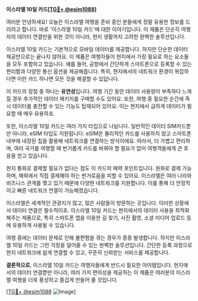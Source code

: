 **이스라엘 10일 카드[[TG💪+ @esim1088](https://t.me/s/esim1088)]**

여러분 안녕하세요! 오늘은 이스라엘 여행을 준비 중인 분들에게 정말 유용한 정보를 드리려고 합니다. 바로 '이스라엘 10일 카드'에 대한 이야기입니다. 이 제품은 단순히 여행자의 데이터 연결만을 위한 것이 아니라, 현지 생활까지 고려한 완벽한 솔루션입니다.

이스라엘 10일 카드는 기본적으로 모바일 데이터를 제공합니다. 하지만 단순한 데이터 제공만으로는 끝나지 않아요. 이 제품은 여행자들이 현지에서 가장 필요로 하는 요소들을 모두 포함하고 있습니다. 예를 들어, 공항에서 간단하게 스마트폰으로 등록할 수 있는 편리함과 다양한 통신 옵션을 제공해줍니다. 특히, 현지에서의 네트워크 환경이 복잡하다면 이런 카드 하나면 모든 것을 해결할 수 있답니다.

이 카드의 장점 중 하나는 **유연성**입니다. 여행 기간 동안 데이터 사용량이 부족하다 느껴질 경우 추가적인 데이터 패키지를 구매할 수도 있어요. 또한, 여행 중 필요한 순간에 즉시 데이터를 충전할 수 있는 기능도 탑재되어 있어요. 이는 현지에서 급하게 데이터가 필요할 때 매우 유용하죠.

또한, 이스라엘 10일 카드는 여러 가지 타입으로 나뉩니다. 일반적인 데이터 SIM카드뿐만 아니라, eSIM 타입도 지원됩니다. eSIM은 물리적인 카드를 사용하지 않고 스마트폰 내부에 내장된 칩을 활용해 네트워크를 연결하는 방식이에요. 따라서, 더 가볍고 편리하며, 여러 국가를 여행할 때 번거롭게 카드를 바꿔야 할 필요가 없어 여행객들에게 큰 호응을 얻고 있습니다.

현지 통화로 결제할 필요가 없다는 점도 이 카드의 매력 포인트입니다. 원화로 결제 가능하며, 해외에서 직접 결제해야 하는 번거로움을 피할 수 있어요. 이스라엘은 여러 나라와 비즈니스 관계를 맺고 있기 때문에 다양한 네트워크를 지원합니다. 이를 통해 더 안정적이고 빠른 네트워크 연결이 가능해졌습니다.

이스라엘은 세계적인 관광지가 많고, 많은 사람들이 방문하는 곳입니다. 이러한 상황에서 데이터 연결은 필수적이죠. 이스라엘 10일 카드는 현지에서의 데이터 사용을 최적화해주는 제품으로, 특히 스마트폰 앱을 이용한 길 찾기, 사진 촬영, 소셜 미디어 업로드 등에 유용하게 사용될 수 있습니다.

여행 중에는 데이터 문제로 인해 불편함을 겪는 경우가 종종 발생합니다. 하지만 이스라엘 10일 카드는 그런 걱정을 덜어줄 수 있는 완벽한 솔루션입니다. 간단한 등록 과정으로 현지 네트워크에 쉽게 연결할 수 있고, 꾸준히 신뢰받는 서비스를 제공합니다.

**결론적으로**, 이스라엘 10일 카드는 여행자들에게 반드시 필요한 아이템입니다. 현지에서의 데이터 연결뿐만 아니라, 여러 가지 편의성을 제공하는 이 제품은 여러분의 이스라엘 여행을 더욱 풍성하고 즐겁게 만들어 줄 것입니다.

[[TG💪+ @esim1088](https://t.me/s/esim1088) ![Image](https://i.postimg.cc/Y0z9fWf4/image.png)]